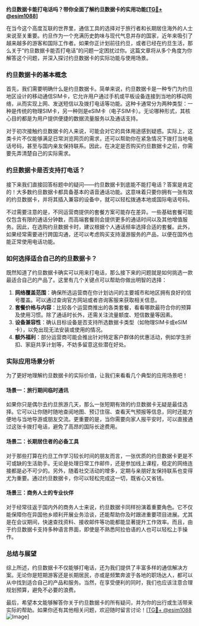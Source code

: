 **约旦数据卡能打电话吗？带你全面了解约旦数据卡的实用功能[[TG💪+ @esim1088](https://t.me/s/esim1088)]**

在当今这个高度互联的世界里，通信工具的选择对于旅行者和长期居住海外的人士来说至关重要。约旦作为一个充满历史韵味与现代气息并存的国家，近年来吸引了越来越多的游客和国际工作者。如果你正计划前往约旦，或者已经在约旦生活，那么关于“约旦数据卡能否打电话”的问题一定困扰过你。这篇文章将从多个角度为你解答这个问题，并深入探讨约旦数据卡的实际功能与使用场景。

### 约旦数据卡的基本概念

首先，我们需要明确什么是约旦数据卡。简单来说，约旦数据卡是一种专门为约旦地区设计的移动通信SIM卡，它允许用户通过手机或平板设备连接到当地的移动网络，从而实现上网、发送短信以及拨打电话等功能。这种卡通常分为两种类型：一种是传统的物理SIM卡，另一种则是eSIM卡（电子SIM卡）。无论哪种形式，其核心目的都是为用户提供便捷的数据流量服务以及通话支持。

对于初次接触约旦数据卡的人来说，可能会对它的具体用途感到疑惑。实际上，这类卡片不仅能够满足日常浏览网页的需求，还可以帮助你在紧急情况下拨打当地电话号码，甚至与国内亲友保持联系。因此，在决定是否购买约旦数据卡之前，你需要先弄清楚自己的实际需求。

### 约旦数据卡是否支持打电话？

接下来我们直接回答标题中的疑问——约旦数据卡到底能不能打电话？答案是肯定的！大多数约旦数据卡都具备基本的语音通话功能。这意味着只要你拥有一张有效的约旦数据卡，并将其插入兼容的设备中，就可以轻松拨通本地或国际电话号码。

不过需要注意的是，不同运营商提供的套餐方案可能存在差异。一些基础套餐可能仅包含有限的通话分钟数，而高端套餐则会提供更多的通话时间以及其他增值服务。因此，在选购约旦数据卡时，建议根据个人通话频率选择合适的套餐。此外，如果经常需要进行跨国沟通，还可以考虑购买支持漫游服务的产品，以便在国外也能正常使用电话功能。

### 如何选择适合自己的约旦数据卡？

既然知道了约旦数据卡确实可以用来打电话，那么接下来的问题就是如何挑选一款最适合自己的产品了。这里有几个关键点可以帮助你做出明智的选择：

1. **网络覆盖范围**：确保所选运营商在你计划访问的主要城市和地区拥有良好的信号覆盖。可以通过查询官方网站或者咨询客服来获取相关信息。
2. **套餐价格与内容**：比较各个运营商推出的各类套餐，看看哪款最符合你的预算及使用习惯。除了通话时长外，还需关注流量额度、短信数量等因素。
3. **设备兼容性**：确认目标设备是否支持所选数据卡类型（如物理SIM卡或eSIM卡），以免出现无法安装或使用的情况。
4. **额外福利**：部分运营商可能会推出针对特定客户群体的优惠活动，例如学生折扣、家庭共享计划等，不妨多留意这些潜在好处。

### 实际应用场景分析

为了更好地理解约旦数据卡的实际价值，让我们来看看几个典型的应用场景吧！

#### 场景一：旅行期间临时通讯
如果你只是偶尔去约旦旅游几天，那么一张短期有效的约旦数据卡无疑是最佳选择。它可以让你随时随地查阅地图、预订住宿、查看天气预报等信息，同时还能方便地与当地导游或朋友交流。更重要的是，当你需要向家人报平安时，可以直接通过这张卡拨打电话，避免了高昂的国际长途费用。

#### 场景二：长期居住者的必备工具
对于那些打算在约旦工作学习较长时间的朋友而言，一张优质的约旦数据卡更是不可或缺的生活助手。无论是处理日常工作邮件，还是参加线上课程，稳定的网络连接都是必不可少的。另外，随着社交活动的增多，定期与亲朋好友保持联系也变得尤为重要。通过约旦数据卡，你可以轻松完成这一切，既省心又省钱。

#### 场景三：商务人士的专业伙伴
对于经常往返于国内外的商务人士来说，约旦数据卡同样扮演着重要角色。它不仅能保障你在异国他乡顺利开展业务洽谈，还能帮助你及时跟进重要项目进展。尤其是在会议期间，快速查找资料、接收邮件等功能都能显著提升工作效率。而且，由于约旦数据卡支持多种语言界面，即使是不熟悉阿拉伯语的人也可以轻松上手操作。

### 总结与展望

综上所述，约旦数据卡不仅能够打电话，还为我们提供了丰富多样的通信解决方案。无论你是短期游客还是长期居民，亦或是频繁奔波于各地的职场达人，都可以从中找到适合自己的产品和服务。当然，在享受便利的同时，我们也应该注意合理规划预算，避免不必要的浪费。

最后，希望本文能够解答你关于约旦数据卡的所有疑问，并为你的出行或生活带来实际的帮助。如果你还有其他相关问题，欢迎随时留言讨论！[[TG💪+ @esim1088](https://t.me/s/esim1088) ![Image](https://i.postimg.cc/4NQfJmqS/Snipaste-2025-05-13-00-14-12.png)]
